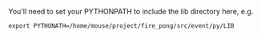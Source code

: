 You'll need to set your PYTHONPATH to include the lib directory here, 
e.g. 

    export PYTHONATH=/home/mouse/project/fire_pong/src/event/py/LIB


